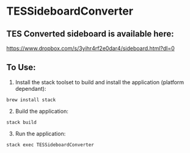 # TESSideboardConverter

## TES Converted sideboard is available here:

https://www.dropbox.com/s/3yihr4rf2e0dar4/sideboard.html?dl=0

## To Use:

1. Install the stack toolset to build and install the application (platform dependant):

```
brew install stack
```

2. Build the application:

```
stack build
```

3. Run the application:

```
stack exec TESSideboardConverter
```
